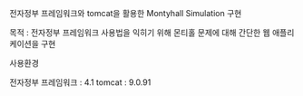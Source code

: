 전자정부 프레임워크와 tomcat을 활용한 Montyhall Simulation 구현

목적 : 전자정부 프레임워크 사용법을 익히기 위해 몬티홀 문제에 대해 간단한 웹 애플리케이션을 구현


사용환경

전자정부 프레임워크 : 4.1
tomcat : 9.0.91
